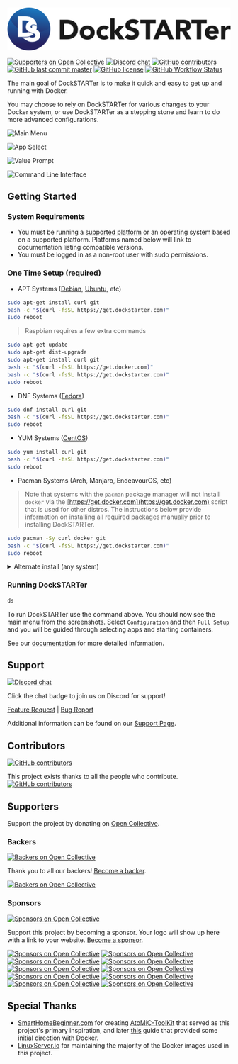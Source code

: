# <!-- Home -->

[![DockSTARTer](https://github.com/GhostWriters/DockSTARTer/raw/master/docs/img/logo.png)](https://dockstarter.com)

[![Supporters on Open Collective](https://img.shields.io/opencollective/all/DockSTARTer.svg?style=flat-square&color=607D8B)](#supporters)
[![Discord chat](https://img.shields.io/discord/477959324183035936.svg?style=flat-square&color=607D8B&logo=discord)](https://dockstarter.com/discord)
[![GitHub contributors](https://img.shields.io/github/contributors/GhostWriters/DockSTARTer.svg?style=flat-square&color=607D8B)](https://github.com/GhostWriters/DockSTARTer/graphs/contributors)
[![GitHub last commit master](https://img.shields.io/github/last-commit/GhostWriters/DockSTARTer/master.svg?style=flat-square&color=607D8B&label=code%20committed)](https://github.com/GhostWriters/DockSTARTer/commits/master)
[![GitHub license](https://img.shields.io/github/license/GhostWriters/DockSTARTer.svg?style=flat-square&color=607D8B)](https://github.com/GhostWriters/DockSTARTer/blob/master/LICENSE.md)
[![GitHub Workflow Status](https://img.shields.io/github/workflow/status/GhostWriters/DockSTARTer/Run%20Tests/master?style=flat-square&color=607D8B&logo=github)](https://github.com/GhostWriters/DockSTARTer/actions?query=workflow%3ARun%20Tests+branch%3Amaster)

The main goal of DockSTARTer is to make it quick and easy to get up and running with Docker.

You may choose to rely on DockSTARTer for various changes to your Docker system, or use DockSTARTer as a stepping stone and learn to do more advanced configurations.

![Main Menu](https://i.imgur.com/odfRk0j.png)

![App Select](https://i.imgur.com/tFsu2Hh.png)

![Value Prompt](https://i.imgur.com/k1bdAoQ.png)

![Command Line Interface](https://i.imgur.com/Y8F3uT2.png)

## Getting Started

### System Requirements

- You must be running a [supported platform](https://docs.docker.com/install/#supported-platforms) or an operating system based on a supported platform. Platforms named below will link to documentation listing compatible versions.
- You must be logged in as a non-root user with sudo permissions.

### One Time Setup (required)

- APT Systems ([Debian](https://docs.docker.com/install/linux/docker-ce/debian/#os-requirements), [Ubuntu](https://docs.docker.com/install/linux/docker-ce/ubuntu/#os-requirements), etc)

```bash
sudo apt-get install curl git
bash -c "$(curl -fsSL https://get.dockstarter.com)"
sudo reboot
```

> Raspbian requires a few extra commands

```bash
sudo apt-get update
sudo apt-get dist-upgrade
sudo apt-get install curl git
bash -c "$(curl -fsSL https://get.docker.com)"
bash -c "$(curl -fsSL https://get.dockstarter.com)"
sudo reboot
```

- DNF Systems ([Fedora](https://docs.docker.com/install/linux/docker-ce/fedora/#os-requirements))

```bash
sudo dnf install curl git
bash -c "$(curl -fsSL https://get.dockstarter.com)"
sudo reboot
```

- YUM Systems ([CentOS](https://docs.docker.com/install/linux/docker-ce/centos/#os-requirements))

```bash
sudo yum install curl git
bash -c "$(curl -fsSL https://get.dockstarter.com)"
sudo reboot
```

- Pacman Systems (Arch, Manjaro, EndeavourOS, etc)

> Note that systems with the `pacman` package manager will not install `docker` via the [https://get.docker.com](https://get.docker.com) script that is used for other distros. The instructions below provide information on installing all required packages manually prior to installing DockSTARTer.

```bash
sudo pacman -Sy curl docker git
bash -c "$(curl -fsSL https://get.dockstarter.com)"
sudo reboot
```

<details>
  <summary>Alternate install (any system)</summary>

The standard install above downloads the initial script using a method with some known risks. For those concerned with the security of the above method here is an alternative:

```bash
## NOTE: Run the appropriate command for your distro
sudo apt-get install curl git
sudo dnf install curl git
sudo yum install curl git
sudo pacman -Sy curl docker git
```

Then

```bash
git clone https://github.com/GhostWriters/DockSTARTer "/home/${USER}/.docker"
sudo bash /home/${USER}/.docker/main.sh -vi
sudo reboot
```

</details>

### Running DockSTARTer

```bash
ds
```

To run DockSTARTer use the command above. You should now see the main menu from the screenshots. Select `Configuration` and then `Full Setup` and you will be guided through selecting apps and starting containers.

See our [documentation](https://dockstarter.com/introduction/) for more detailed information.

## Support

[![Discord chat](https://img.shields.io/discord/477959324183035936.svg?style=flat-square&color=607D8B&logo=discord)](https://dockstarter.com/discord)

Click the chat badge to join us on Discord for support!

[Feature Request](https://github.com/GhostWriters/DockSTARTer/issues/new?template=feature_request.md) | [Bug Report](https://github.com/GhostWriters/DockSTARTer/issues/new?template=bug_report.md)

Additional information can be found on our [Support Page](https://dockstarter.com/basics/support/).

## Contributors

[![GitHub contributors](https://img.shields.io/github/contributors/GhostWriters/DockSTARTer.svg?style=flat-square&color=607D8B)](https://github.com/GhostWriters/DockSTARTer/graphs/contributors)

This project exists thanks to all the people who contribute.
[![GitHub contributors](https://opencollective.com/DockSTARTer/contributors.svg?button=false)](https://GitHub.com/GhostWriters/DockSTARTer/graphs/contributors)

## Supporters

Support the project by donating on [Open Collective](https://opencollective.com/DockSTARTer#donation).

### Backers

[![Backers on Open Collective](https://img.shields.io/opencollective/tier/DockSTARTer/7408.svg?style=flat-square&color=607D8B&label=backers)](https://opencollective.com/DockSTARTer#backer)

Thank you to all our backers! [Become a backer](https://opencollective.com/DockSTARTer#backer).

[![Backers on Open Collective](https://opencollective.com/DockSTARTer/tiers/backer.svg)](https://opencollective.com/DockSTARTer#backers)

### Sponsors

[![Sponsors on Open Collective](https://img.shields.io/opencollective/tier/DockSTARTer/7409.svg?style=flat-square&color=607D8B&label=sponsors)](https://opencollective.com/DockSTARTer#sponsor)

Support this project by becoming a sponsor. Your logo will show up here with a link to your website. [Become a sponsor](https://opencollective.com/DockSTARTer#sponsor).

[![Sponsors on Open Collective](https://opencollective.com/DockSTARTer/tiers/sponsor/0/avatar.svg)](https://opencollective.com/DockSTARTer/tiers/sponsor/0/website)
[![Sponsors on Open Collective](https://opencollective.com/DockSTARTer/tiers/sponsor/1/avatar.svg)](https://opencollective.com/DockSTARTer/tiers/sponsor/1/website)
[![Sponsors on Open Collective](https://opencollective.com/DockSTARTer/tiers/sponsor/2/avatar.svg)](https://opencollective.com/DockSTARTer/tiers/sponsor/2/website)
[![Sponsors on Open Collective](https://opencollective.com/DockSTARTer/tiers/sponsor/3/avatar.svg)](https://opencollective.com/DockSTARTer/tiers/sponsor/3/website)
[![Sponsors on Open Collective](https://opencollective.com/DockSTARTer/tiers/sponsor/4/avatar.svg)](https://opencollective.com/DockSTARTer/tiers/sponsor/4/website)
[![Sponsors on Open Collective](https://opencollective.com/DockSTARTer/tiers/sponsor/5/avatar.svg)](https://opencollective.com/DockSTARTer/tiers/sponsor/5/website)
[![Sponsors on Open Collective](https://opencollective.com/DockSTARTer/tiers/sponsor/6/avatar.svg)](https://opencollective.com/DockSTARTer/tiers/sponsor/6/website)
[![Sponsors on Open Collective](https://opencollective.com/DockSTARTer/tiers/sponsor/7/avatar.svg)](https://opencollective.com/DockSTARTer/tiers/sponsor/7/website)
[![Sponsors on Open Collective](https://opencollective.com/DockSTARTer/tiers/sponsor/8/avatar.svg)](https://opencollective.com/DockSTARTer/tiers/sponsor/8/website)
[![Sponsors on Open Collective](https://opencollective.com/DockSTARTer/tiers/sponsor/9/avatar.svg)](https://opencollective.com/DockSTARTer/tiers/sponsor/9/website)

## Special Thanks

- [SmartHomeBeginner.com](https://www.smarthomebeginner.com) for creating [AtoMiC-ToolKit](https://github.com/htpcBeginner/AtoMiC-ToolKit) that served as this project's primary inspiration, and later [this](https://www.smarthomebeginner.com/docker-home-media-server-2018-basic/) guide that provided some initial direction with Docker.
- [LinuxServer.io](https://www.linuxserver.io) for maintaining the majority of the Docker images used in this project.
